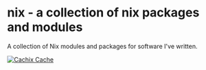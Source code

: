 # nix - a collection of nix packages and modules

A collection of Nix modules and packages for software I've written.

<!--
![Build and populate cache](https://github.com/<YOUR-GITHUB-USER>/nur-packages/workflows/Build%20and%20populate%20cache/badge.svg)

-->
[![Cachix Cache](https://img.shields.io/badge/cachix-b10c-nixpkgs-blue.svg)](https://b10c-nixpkgs.cachix.org)

